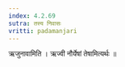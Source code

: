 ```yaml
---
index: 4.2.69
sutra: तस्य निवासः
vritti: padamanjari
---
```


 ऋजुनावामिति । ऋज्वी नौर्येषां तेषामित्यर्थः ॥